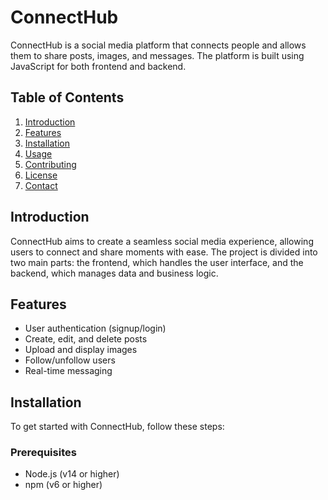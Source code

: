 # ConnectHub

ConnectHub is a social media platform that connects people and allows them to share posts, images, and messages. The platform is built using JavaScript for both frontend and backend.

## Table of Contents
1. [Introduction](#introduction)
2. [Features](#features)
3. [Installation](#installation)
4. [Usage](#usage)
5. [Contributing](#contributing)
6. [License](#license)
7. [Contact](#contact)

## Introduction
ConnectHub aims to create a seamless social media experience, allowing users to connect and share moments with ease. The project is divided into two main parts: the frontend, which handles the user interface, and the backend, which manages data and business logic.

## Features
- User authentication (signup/login)
- Create, edit, and delete posts
- Upload and display images
- Follow/unfollow users
- Real-time messaging

## Installation
To get started with ConnectHub, follow these steps:

### Prerequisites
- Node.js (v14 or higher)
- npm (v6 or higher)

